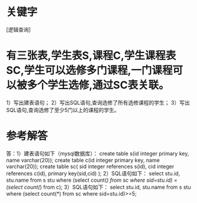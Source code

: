 # 关键字

[逻辑查询]

# 有三张表,学生表S,课程C,学生课程表SC,学生可以选修多门课程,一门课程可以被多个学生选修,通过SC表关联。
1）写出建表语句； 
2）写出SQL语句,查询选修了所有选修课程的学生； 
3）写出SQL语句,查询选修了至少5门以上的课程的学生。 

# 参考解答

答：1）建表语句如下（mysql数据库）： create table s(id integer primary key, name varchar(20)); create table c(id integer primary key, name varchar(20)); create table sc( sid integer references s(id), cid integer references c(id), primary key(sid,cid) );
 2）SQL语句如下： select stu.id, stu.name from s stu where (select count(*) from sc where sid=stu.id) = (select count(*) from c);
 3）SQL语句如下： select stu.id, stu.name from s stu where (select count(*) from sc where sid=stu.id)>=5;



